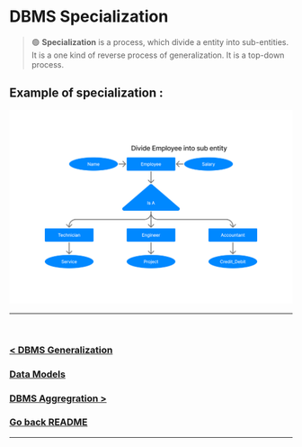DBMS Specialization
===================

> 🟢 **Specialization** is a process, which divide a entity into sub-entities. It is a one kind of reverse process of generalization. It is a top-down process.

## Example of specialization :

![ER Diagram Specialization](./asset/er_diagram_specialization.png)

<hr />
<br />

### [< DBMS Generalization](./05.dbms_generalization.md)
### [Data Models](./data_models.md)
### [DBMS Aggregration >](./07.dbms_aggregration.md)

### [Go back README](./../README.md)
--------------------------------------------